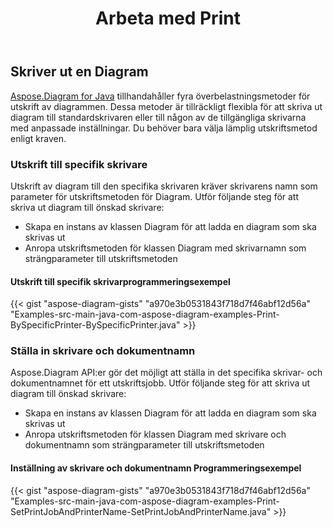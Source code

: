 ﻿---
title: Arbeta med Print
type: docs
weight: 80
url: /sv/java/working-with-print/
---
## **Skriver ut en Diagram**
[Aspose.Diagram for Java](https://products.aspose.com/diagram/java/) tillhandahåller fyra överbelastningsmetoder för utskrift av diagrammen. Dessa metoder är tillräckligt flexibla för att skriva ut diagram till standardskrivaren eller till någon av de tillgängliga skrivarna med anpassade inställningar. Du behöver bara välja lämplig utskriftsmetod enligt kraven.
### **Utskrift till specifik skrivare**
Utskrift av diagram till den specifika skrivaren kräver skrivarens namn som parameter för utskriftsmetoden för Diagram. Utför följande steg för att skriva ut diagram till önskad skrivare:

- Skapa en instans av klassen Diagram för att ladda en diagram som ska skrivas ut
- Anropa utskriftsmetoden för klassen Diagram med skrivarnamn som strängparameter till utskriftsmetoden
#### **Utskrift till specifik skrivarprogrammeringsexempel**
{{< gist "aspose-diagram-gists" "a970e3b0531843f718d7f46abf12d56a" "Examples-src-main-java-com-aspose-diagram-examples-Print-BySpecificPrinter-BySpecificPrinter.java" >}}
### **Ställa in skrivare och dokumentnamn**
Aspose.Diagram API:er gör det möjligt att ställa in det specifika skrivar- och dokumentnamnet för ett utskriftsjobb. Utför följande steg för att skriva ut diagram till önskad skrivare:

- Skapa en instans av klassen Diagram för att ladda en diagram som ska skrivas ut
- Anropa utskriftsmetoden för klassen Diagram med skrivare och dokumentnamn som strängparameter till utskriftsmetoden
#### **Inställning av skrivare och dokumentnamn Programmeringsexempel**
{{< gist "aspose-diagram-gists" "a970e3b0531843f718d7f46abf12d56a" "Examples-src-main-java-com-aspose-diagram-examples-Print-SetPrintJobAndPrinterName-SetPrintJobAndPrinterName.java" >}}
